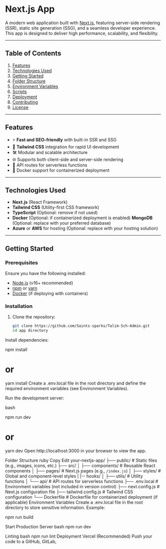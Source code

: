 # Next.js App

A modern web application built with [Next.js](https://nextjs.org/), featuring server-side rendering (SSR), static site generation (SSG), and a seamless developer experience. This app is designed to deliver high performance, scalability, and flexibility.

---

## Table of Contents
1. [Features](#features)
2. [Technologies Used](#technologies-used)
3. [Getting Started](#getting-started)
4. [Folder Structure](#folder-structure)
5. [Environment Variables](#environment-variables)
6. [Scripts](#scripts)
7. [Deployment](#deployment)
8. [Contributing](#contributing)
9. [License](#license)

---

## Features
- ⚡ **Fast and SEO-friendly** with built-in SSR and SSG
- 🎨 **Tailwind CSS** integration for rapid UI development
- 🛠️ Modular and scalable architecture
- 🌐 Supports both client-side and server-side rendering
- 🔗 API routes for serverless functions
- 🐳 Docker support for containerized deployment

---

## Technologies Used
- **Next.js** (React Framework)
- **Tailwind CSS** (Utility-first CSS framework)
- **TypeScript** (Optional: remove if not used)
- **Docker** (Optional: if containerized deployment is enabled)
 **MongoDB** (Optional: replace with your preferred database)
- **Azure** or **AWS** for hosting (Optional: replace with your hosting solution)

---

## Getting Started

### Prerequisites
Ensure you have the following installed:
- [Node.js](https://nodejs.org/) (v16+ recommended)
- [npm](https://www.npmjs.com/) or [yarn](https://yarnpkg.com/)
- [Docker](https://www.docker.com/) (if deploying with containers)

### Installation
1. Clone the repository:
   ```bash
   git clone https://github.com/Saints-sparks/Talim-Sch-Admin.git
   cd app directory
Install dependencies:

npm install
# or
yarn install
Create a .env.local file in the root directory and define the required environment variables (see Environment Variables).

Run the development server:

bash

npm run dev
# or
yarn dev
Open http://localhost:3000 in your browser to view the app.

Folder Structure
ruby
Copy
Edit
your-nextjs-app/
├── public/         # Static files (e.g., images, icons, etc.)
├── src/
│   ├── components/ # Reusable React components
│   ├── pages/      # Next.js pages (e.g., `/index.js`)
│   ├── styles/     # Global and component-level styles
|   |-- hooks/
│   ├── utils/      # Utility functions
│   └── api/        # API routes for serverless functions
├── .env.local      # Environment variables (not included in version control)
├── next.config.js  # Next.js configuration file
├── tailwind.config.js # Tailwind CSS configuration
└── Dockerfile      # Dockerfile for containerized deployment (if applicable)
Environment Variables
Create a .env.local file in the root directory to store sensitive information. Example:

npm run build

Start Production Server
bash
npm run dev

Linting
bash
npm run lint
Deployment
Vercel (Recommended)
Push your code to a GitHub, GitLab,


